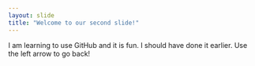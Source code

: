 ```yaml
---
layout: slide
title: "Welcome to our second slide!"
---
```

I am learning to use GitHub and it is fun. I should have done it earlier.
Use the left arrow to go back!
